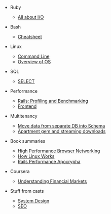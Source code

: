 - Ruby
  - [All about I/O](docs/ruby/io.md)

- Bash
  - [Cheatsheet](docs/bash/cheatsheet.md)

- Linux

  - [Command Line](docs/linux/command-line.md)
  - [Overview of OS](docs/linux/overview-of-os.md)

- SQL

  - [SELECT](docs/sql/select.md)

- Performance
  - [Rails: Profiling and Benchmarking](docs/performance/rails.md)
  - [Frontend](docs/performance/frontend.md)

- Multitenancy

  - [Move data from separate DB into Schema](docs/multitenancy/db-to-schema-move.md)
  - [Apartment gem and streaming downloads](docs/multitenancy/apartment-and-streaming.md)

- Book summaries

  - [High Performance Browser Networking](docs/books/high-performance-browser-networking.md)
  - [How Linux Works](docs/books/how-linux-works.md)
  - [Rails Performance Apocrypha](docs/books/rails-performance-apocrypha.md)

- Coursera

  - [Understanding Financial Markets](docs/coursera/understanding-financial-markets.md)

- Stuff from casts

  - [System Design](docs/cast_notes/system_design.md)
  - [SEO](docs/cast_notes/seo.md)
